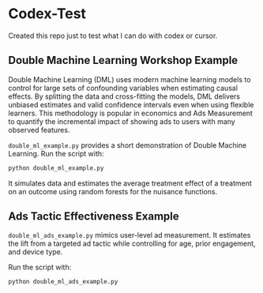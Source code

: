 # Codex-Test

Created this repo just to test what I can do with codex or cursor.

## Double Machine Learning Workshop Example

Double Machine Learning (DML) uses modern machine learning models to control for
large sets of confounding variables when estimating causal effects. By splitting
the data and cross-fitting the models, DML delivers unbiased estimates and valid
confidence intervals even when using flexible learners. This methodology is
popular in economics and Ads Measurement to quantify the incremental impact of
showing ads to users with many observed features.

`double_ml_example.py` provides a short demonstration of Double Machine
Learning. Run the script with:

```bash
python double_ml_example.py
```

It simulates data and estimates the average treatment effect of a treatment on
an outcome using random forests for the nuisance functions.

## Ads Tactic Effectiveness Example

`double_ml_ads_example.py` mimics user-level ad measurement. It estimates the
lift from a targeted ad tactic while controlling for age, prior engagement, and
device type.

Run the script with:

```bash
python double_ml_ads_example.py
```
